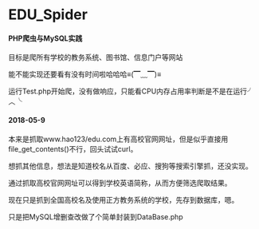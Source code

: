 # EDU_Spider

#### PHP爬虫与MySQL实践

目标是爬所有学校的教务系统、图书馆、信息门户等网站

能不能实现还要看有没有时间啦哈哈哈≡(▔﹏▔)≡

运行Test.php开始爬，没有做响应，只能看CPU内存占用率判断是不是在运行╯︿╰

#### 2018-05-9

本来是抓取www.hao123/edu.com上有高校官网网址，但是似乎直接用file_get_contents()不行，回头试试curl。

想抓其他信息，想法是知道校名从百度、必应、搜狗等搜索引擎抓，还没实现。

通过抓取高校官网网址可以得到学校英语简称，从而方便筛选爬取结果。

现在只是抓到全国高校名及使用正方教务系统的学校，先存到数据库，嗯。

只是把MySQL增删查改做了个简单封装到DataBase.php

